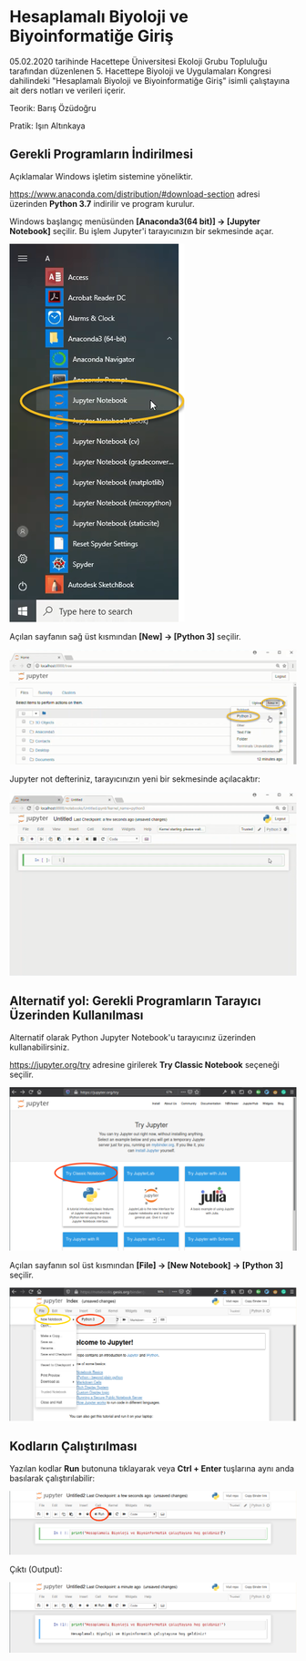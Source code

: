 # Hesaplamalı Biyoloji ve Biyoinformatiğe Giriş
05.02.2020 tarihinde Hacettepe Üniversitesi Ekoloji Grubu Topluluğu tarafından düzenlenen 5. Hacettepe Biyoloji ve Uygulamaları Kongresi dahilindeki "Hesaplamalı Biyoloji ve Biyoinformatiğe Giriş" isimli çalıştayına ait ders notları ve verileri içerir.

Teorik: Barış Özüdoğru

Pratik: Işın Altınkaya

## Gerekli Programların İndirilmesi 

Açıklamalar Windows işletim sistemine yöneliktir.

https://www.anaconda.com/distribution/#download-section adresi üzerinden <b>Python 3.7</b> indirilir ve program kurulur.

Windows başlangıç menüsünden <b>[Anaconda3(64 bit)] → [Jupyter Notebook]</b> seçilir. Bu işlem Jupyter'i tarayıcınızın bir sekmesinde açar.

![alt text](Resimler/windows_start_jupyter_notebook.png)

Açılan sayfanın sağ üst kısmından  <b>[New] → [Python 3]</b> seçilir.

![alt text](Resimler/new_notebook_from_browser.png)

Jupyter not defteriniz, tarayıcınızın yeni bir sekmesinde açılacaktır:

![alt text](Resimler/new_notebook.png)

## Alternatif yol: Gerekli Programların Tarayıcı Üzerinden Kullanılması

Alternatif olarak Python Jupyter Notebook'u tarayıcınız üzerinden kullanabilirsiniz.

https://jupyter.org/try adresine girilerek <b>Try Classic Notebook</b> seçeneği seçilir.

![alt text](Resimler/try_classic_notebook.png)

Açılan sayfanın sol üst kısmından  <b>[File] → [New Notebook] → [Python 3]</b> seçilir.

![alt text](Resimler/browser_new_notebook.png)

## Kodların Çalıştırılması

Yazılan kodlar <b>Run</b> butonuna tıklayarak veya <b> Ctrl + Enter </b> tuşlarına aynı anda basılarak çalıştırılabilir:

![alt text](Resimler/kod_calistir.png)

Çıktı (Output):

![alt text](Resimler/output.png)
